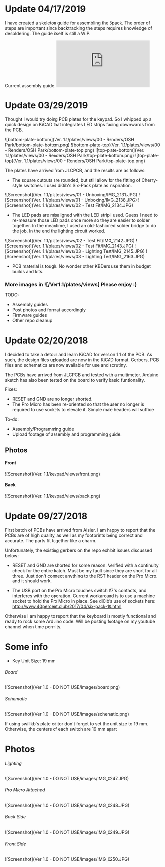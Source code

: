 # Update 04/17/2019
I have created a skeleton guide for assembling the 8pack. The order of steps are important since backtracking the steps requires knowledge of desoldering. The guide itself is still a WIP.

Current assembly guide: ![ASSEMBLY GUIDE](https://github.com/cgarcia2097/8-Pack/blob/cgarcia2097-patch-1/ASSEMBLY.md)

# Update 03/29/2019
Thought I would try doing PCB plates for the keypad. So I whipped up a quick design on KiCAD that integrates LED strips facing downwards from the PCB. 

![bottom-plate-bottom](Ver. 1.1/plates/views/00 - Renders/OSH Park/bottom-plate-bottom.png)
![bottom-plate-top](Ver. 1.1/plates/views/00 - Renders/OSH Park/bottom-plate-top.png)
![top-plate-bottom](Ver. 1.1/plates/views/00 - Renders/OSH Park/top-plate-bottom.png)
![top-plate-top](Ver. 1.1/plates/views/00 - Renders/OSH Park/top-plate-top.png)

The plates have arrived from JLCPCB, and the results are as follows:

* The square cutouts are rounded, but still allow for the fitting of Cherry-style switches. I used di0ib's Six-Pack plate as inspiration.

![Screenshot](Ver. 1.1/plates/views/01 - Unboxing/IMG_2131.JPG)
![Screenshot](Ver. 1.1/plates/views/01 - Unboxing/IMG_2138.JPG)
![Screenshot](Ver. 1.1/plates/views/02 - Test Fit/IMG_2134.JPG)

* The LED pads are misaligned with the LED strip I used. Guess I need to re-measure those LED pads once more so they are easier to solder together. In the meantime, I used an old-fashioned solder bridge to do the job. In the end the lighting circuit worked.

![Screenshot](Ver. 1.1/plates/views/02 - Test Fit/IMG_2142.JPG)
![Screenshot](Ver. 1.1/plates/views/02 - Test Fit/IMG_2143.JPG)
![Screenshot](Ver. 1.1/plates/views/03 - Lighting Test/IMG_2145.JPG)
![Screenshot](Ver. 1.1/plates/views/03 - Lighting Test/IMG_2163.JPG)

* PCB material is tough. No wonder other KBDers use them in budget builds and kits.

### More images in ![/Ver1.1/plates/views] Please enjoy :)

TODO: 
* Assembly guides
* Post photos and format accordingly
* Firmware guides
* Other repo cleanup

# Update 02/20/2018
I decided to take a detour and learn KiCAD for version 1.1 of the PCB. As such, the design files uploaded are now in the KiCAD format. Gerbers, PCB files and schematics are now available for use and scrutiny.

The PCBs have arrived from JLCPCB and tested with a multimeter. Arduino sketch has also been tested on the board to verify basic funtionality.

Fixes:
* RESET and GND are no longer shorted. 
* The Pro Micro has been re-oriented so that the user no longer is required to use sockets to elevate it. Simple male headers will suffice

To-do:
* Assembly/Programming guide
* Upload footage of assembly and programming guide.

## Photos
#### Front
![Screenshot](Ver. 1.1/keypad/views/front.png)
#### Back
![Screenshot](Ver. 1.1/keypad/views/back.png)


# Update 09/27/2018
First batch of PCBs have arrived from Aisler. I am happy to report that the PCBs are of high quality, as well as my footprints being correct and accurate. The parts fit together like a charm. 

Unfortunately, the existing gerbers on the repo exhibit issues discussed below:

- RESET and GND are shorted for some reason. Verified with a continuity check for the entire batch. Must be my fault since they are short for all three. Just don't connect anything to the RST header on the Pro Micro, and it should work.

- The USB port on the Pro Micro touches switch #7's contacts, and interferes with the operation. Current workaround is to use a machine socket to hold the Pro Micro in place. See di0ib's use of sockets here: http://www.40percent.club/2017/04/six-pack-10.html

Otherwise I am happy to report that the keyboard is mostly functional and ready to rock some Arduino code. Will be posting footage on my youtube channel when time permits.

# Some info
- Key Unit Size: 19 mm 

###### Board
![Screenshot](Ver 1.0 - DO NOT USE/images/board.png)

###### Schematic
![Screenshot](Ver 1.0 - DO NOT USE/images/schematic.png)

If using swillkb's plate editor don't forget to set the unit size to 19 mm. Otherwise, the centers of each switch are 19 mm apart

# Photos
###### Lighting
![Screenshot](Ver 1.0 - DO NOT USE/images/IMG_0247.JPG)

###### Pro Micro Attached
![Screenshot](Ver 1.0 - DO NOT USE/images/IMG_0248.JPG)

###### Back Side
![Screenshot](Ver 1.0 - DO NOT USE/images/IMG_0249.JPG)

###### Front Side
![Screenshot](Ver 1.0 - DO NOT USE/images/IMG_0250.JPG)
